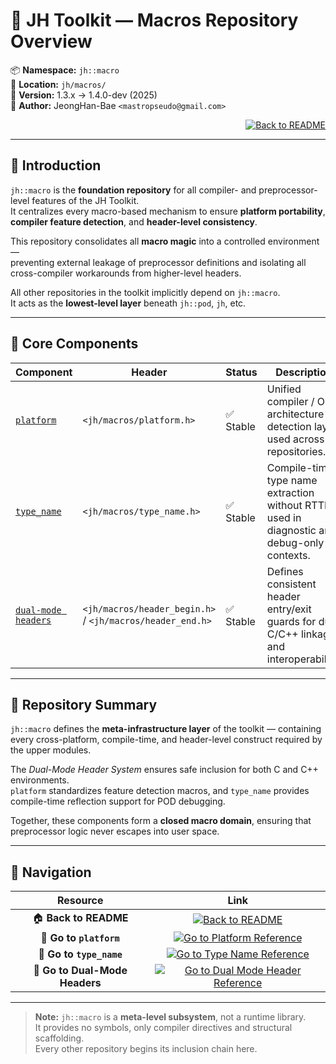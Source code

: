 # 🔮 **JH Toolkit — Macros Repository Overview**

📦 **Namespace:** `jh::macro`  
📍 **Location:** `jh/macros/`  
📅 **Version:** 1.3.x → 1.4.0-dev (2025)  
👤 **Author:** JeongHan-Bae `<mastropseudo@gmail.com>`

<div align="right">

[![Back to README](https://img.shields.io/badge/%20Back%20to%20README-blue?style=flat-square)](../../README.md)

</div>

---

## 🧭 Introduction

`jh::macro` is the **foundation repository** for all compiler- and preprocessor-level
features of the JH Toolkit.  
It centralizes every macro-based mechanism to ensure **platform portability**,
**compiler feature detection**, and **header-level consistency**.  

This repository consolidates all **macro magic** into a controlled environment —  
preventing external leakage of preprocessor definitions and isolating all
cross-compiler workarounds from higher-level headers.

All other repositories in the toolkit implicitly depend on `jh::macro`.  
It acts as the **lowest-level layer** beneath `jh::pod`, `jh`, etc.

---

## 🔹 Core Components

| Component                                   | Header                                                    | Status   | Description                                                                                 |
|---------------------------------------------|-----------------------------------------------------------|----------|---------------------------------------------------------------------------------------------|
| [`platform`](platform.md)                   | `<jh/macros/platform.h>`                                  | ✅ Stable | Unified compiler / OS / architecture detection layer used across all repositories.          |
| [`type_name`](type_name.md)                 | `<jh/macros/type_name.h>`                                 | ✅ Stable | Compile-time type name extraction without RTTI; used in diagnostic and debug-only contexts. |
| [`dual-mode headers`](dual_mode_headers.md) | `<jh/macros/header_begin.h>` / `<jh/macros/header_end.h>` | ✅ Stable | Defines consistent header entry/exit guards for dual C/C++ linkage and interoperability.    |

---

## 🧩 Repository Summary

`jh::macro` defines the **meta-infrastructure layer** of the toolkit —
containing every cross-platform, compile-time, and header-level construct
required by the upper modules.  

The *Dual-Mode Header System* ensures safe inclusion for both C and C++ environments.  
`platform` standardizes feature detection macros,
and `type_name` provides compile-time reflection support for POD debugging.  

Together, these components form a **closed macro domain**,
ensuring that preprocessor logic never escapes into user space.  

---

## 🧭 Navigation

|            Resource            |                                                                             Link                                                                             |
|:------------------------------:|:------------------------------------------------------------------------------------------------------------------------------------------------------------:|
|     🏠 **Back to README**      |                         [![Back to README](https://img.shields.io/badge/Back%20to%20README-blue?style=flat-square)](../../README.md)                         |
|    📘 **Go to `platform`**     |               [![Go to Platform Reference](https://img.shields.io/badge/Go%20to%20Platform%20Reference-green?style=flat-square)](platform.md)                |
|    📗 **Go to `type_name`**    |             [![Go to Type Name Reference](https://img.shields.io/badge/Go%20to%20Type%20Name%20Reference-green?style=flat-square)](type_name.md)             |
| 📙 **Go to Dual-Mode Headers** | [![Go to Dual Mode Header Reference](https://img.shields.io/badge/Go%20to%20Dual%20Mode%20Header%20Reference-green?style=flat-square)](dual_mode_headers.md) |

---

> **Note:**
> `jh::macro` is a **meta-level subsystem**, not a runtime library.  
> It provides no symbols, only compiler directives and structural scaffolding.  
> Every other repository begins its inclusion chain here.
